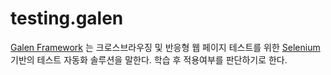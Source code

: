 # testing.galen
[Galen Framework](http://galenframework.com/) 는 크로스브라우징 및 반응형 웹 페이지 테스트를 위한 [Selenium](http://www.seleniumhq.org/) 기반의 테스트 자동화 솔루션을 말한다. 학습 후 적용여부를 판단하기로 한다.

